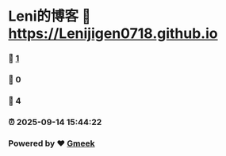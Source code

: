 # Leni的博客 :link: https://Lenijigen0718.github.io 
### :page_facing_up: [1](https://Lenijigen0718.github.io/tag.html) 
### :speech_balloon: 0 
### :hibiscus: 4 
### :alarm_clock: 2025-09-14 15:44:22 
### Powered by :heart: [Gmeek](https://github.com/Meekdai/Gmeek)
